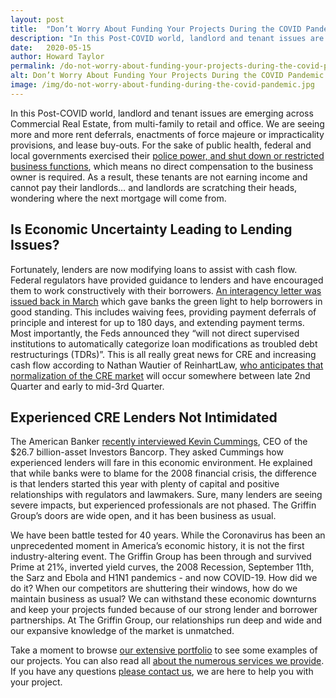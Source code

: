 ```yaml
---
layout: post
title:  "Don’t Worry About Funding Your Projects During the COVID Pandemic"
description: "In this Post-COVID world, landlord and tenant issues are emerging across Commercial Real Estate, from multi-family to retail and office. We are seeing more and more rent deferrals, enactments of force majeure or impracticality provisions, and lease buy-outs."
date:   2020-05-15
author: Howard Taylor
permalink: /do-not-worry-about-funding-your-projects-during-the-covid-pandemic/
alt: Don’t Worry About Funding Your Projects During the COVID Pandemic
image: /img/do-not-worry-about-funding-during-the-covid-pandemic.jpg
---
```



In this Post-COVID world, landlord and tenant issues are emerging across Commercial Real Estate, from multi-family to retail and office. We are seeing more and more rent deferrals, enactments of force majeure or impracticality provisions, and lease buy-outs. For the sake of public health, federal and local governments exercised their [police power, and shut down or restricted business functions](https://www.politico.com/news/magazine/2020/03/18/states-police-power-coronavirus-135826), which means no direct compensation to the business owner is required.<!--more--> As a result, these tenants are not earning income and cannot pay their landlords… and landlords are scratching their heads, wondering where the next mortgage will come from.

## Is Economic Uncertainty Leading to Lending Issues?

Fortunately, lenders are now modifying loans to assist with cash flow. Federal regulators have provided guidance to lenders and have encouraged them to work constructively with their borrowers. [An interagency letter was issued back in March](https://www.federalreserve.gov/newsevents/pressreleases/bcreg20200322a.htm) which gave banks the green light to help borrowers in good standing. This includes waiving fees, providing payment deferrals of principle and interest for up to 180 days, and extending payment terms. Most importantly, the Feds announced they “will not direct supervised institutions to automatically categorize loan modifications as troubled debt restructurings (TDRs)”. This is all really great news for CRE and increasing cash flow according to Nathan Wautier of ReinhartLaw, [who anticipates that normalization of the CRE market](https://www.mondaq.com/unitedstates/coronavirus-covid-19/909446/commercial-real-estate-guidance-during-coronavirus-uncertainty) will occur somewhere between late 2nd Quarter and early to mid-3rd Quarter.

## Experienced CRE Lenders Not Intimidated

The American Banker [recently interviewed Kevin Cummings](https://www.americanbanker.com/news/will-coronavirus-permanently-change-cre-lending), CEO of the $26.7 billion-asset Investors Bancorp. They asked Cummings how experienced lenders will fare in this economic environment. He explained that while banks were to blame for the 2008 financial crisis, the difference is that lenders started this year with plenty of capital and positive relationships with regulators and lawmakers. Sure, many lenders are seeing severe impacts, but experienced professionals are not phased. The Griffin Group’s doors are wide open, and it has been business as usual.

We have been battle tested for 40 years. While the Coronavirus has been an unprecedented moment in America’s economic history, it is not the first industry-altering event. The Griffin Group has been through and survived Prime at 21%, inverted yield curves, the 2008 Recession, September 11th, the Sarz and Ebola and H1N1 pandemics - and now COVID-19. How did we do it? When our competitors are shuttering their windows, how do we maintain business as usual? We can withstand these economic downturns and keep your projects funded because of our strong lender and borrower partnerships. At The Griffin Group, our relationships run deep and wide and our expansive knowledge of the market is unmatched.

Take a moment to browse [our extensive portfolio](https://thegriffingrp.com/portfolio/) to see some examples of our projects. You can also read all [about the numerous services we provide](https://thegriffingrp.com/services/). If you have any questions [please contact us](https://thegriffingrp.com/#contact), we are here to help you with your project.
